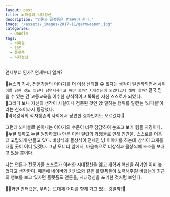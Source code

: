 ```yaml
---
layout: post
title: 뇌피셜과 시대정신
description: "언론과 플랫폼은 변화해야 한다."
image: "/assets/_images/2017-11/germweapon.jpg"
categories:
  - Doodle
tags:
  - 뇌피셜
  - 언론
  - 플랫폼
  - 시대정신
---
```



언제부터 인가? 언제부터 일까?<br/>
<br/>
뉴스와 기사, 전문가들의 이야기를 더 이상 신뢰할 수 없다는 생각이 일반화되면서 `하루 이틀 당한 것도 아닌데 당연지사라고 해야 할까? 시대정신이 되었다고나 해야 할까?` 결국 믿을 수 있는 건 고등교육을 이수한 상식적이고 똑똑한 자신 스스로가 되었다.<br/>
그러다 보니 자신의 생각이 사실이나 검증된 것인 양 말하는 행위를 일컫는 '뇌피셜'이라는 신조어까지 등장했다.<br/>
약육강식의 적자생존의 사회에서 당연한 결과인지도 모르겠다.<br/>
<br/>
그런데 뇌피셜로 쏟아내는 이야기의 수준이 너무 참담하여 눈뜨고 보기 힘들 지경이다.<br/>
누굴 탓하고 누굴 원망하겠냐 만은 이런 일련의 과정들로 인해 인간을, 스스로를 더욱더 고립되게 만들고 있다. 비상식과 몰상식이 전체인 냥 이야기를 하는데 상식이 고개를 내밀 곳이 어디 있겠나. 그냥 모니터 앞에서, 마음속으로 비상식과 몰상식에 조소를 보내고 있을 뿐이다.<br/>
<br/>
나는 언론과 전문가들 스스로가 이러한 시대정신을 읽고 개혁과 혁신을 하기엔 이미 늦었다고 생각한다. 때문에 네이버와 카카오와 같은 플랫폼들이 노력해주길 바랬는데 최근의 행보를 보고 있자면 플랫폼도 언론을, 시대정신을 포기한 것처럼 보인다.<br/>
<br/>
과연 인터넷은, 우리는 도대체 어디를 향해 가고 있는 것일까?
<br/>
<br/>
